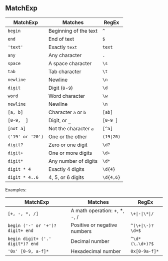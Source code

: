 ## MatchExp

| MatchExp         | Matches                | RegEx     |
|------------------|------------------------|-----------|
| `begin`          | Beginning of the text  | `^`       |
| `end`            | End of text            | `$`       |
| `'text'`         | Exactly `text`         | `text`    | 
| `any`            | Any character          | `.`       |
| `space`          | A space character      | `\s`      |
| `tab`            | Tab character          | `\t`      |
| `newline`        | Newline                | `\n`      |
| `digit`          | Digit (`0`-`9`)        | `\d`      |
| `word`           | Word character         | `\w`      |
| `newline`        | Newline                | `\n`      |
| `[a, b]`         | Character `a` or `b`   | `[ab]`    |
| `[0-9, _]`       | Digit, or `_`          | `[0-9_]`  |
| `[not a]`        | Not the character `a`  | `[^a]`    |
| `('19' or '20')` | One or the other       | `(19\|20)`|
| `digit?`         | Zero or one digit      | `\d?`     |
| `digit+`         | One or more digits     | `\d+`     |
| `digit*`         | Any number of digits   | `\d*`     |
| `digit * 4`      | Exactly 4 digits       | `\d{4}`   |
| `digit * 4..6`   | 4, 5, or 6 digits      | `\d{4,6}` |

Examples:

| MatchExp                         | Matches                            | RegEx                              |
|----------------------------------|------------------------------------|------------------------------------|
| `[+, -, *, /]`                   | A math operation: +, *, -, /       | `\+\|-\|\*\|/`                     |
| `begin ('-' or '+')? digit+ end` | Positive or negative numbers       | `^(\+\|\-)?\d+$`                   |
| `begin digit+ ('.' digit*)? end` | Decimal number                     | `^\d*(\.\d+)?$`                    |
| `'0x' [0-9, a-f]*`               | Hexadecimal number                 | `0x[0-9a-f]*`                      |
